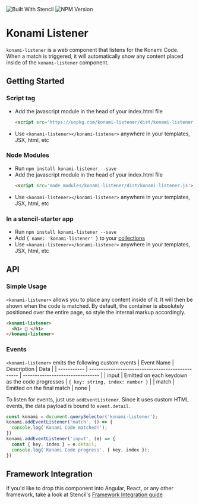 ![Built With Stencil](https://img.shields.io/badge/-Built%20With%20Stencil-16161d.svg?logo=data%3Aimage%2Fsvg%2Bxml%3Bbase64%2CPD94bWwgdmVyc2lvbj0iMS4wIiBlbmNvZGluZz0idXRmLTgiPz4KPCEtLSBHZW5lcmF0b3I6IEFkb2JlIElsbHVzdHJhdG9yIDE5LjIuMSwgU1ZHIEV4cG9ydCBQbHVnLUluIC4gU1ZHIFZlcnNpb246IDYuMDAgQnVpbGQgMCkgIC0tPgo8c3ZnIHZlcnNpb249IjEuMSIgaWQ9IkxheWVyXzEiIHhtbG5zPSJodHRwOi8vd3d3LnczLm9yZy8yMDAwL3N2ZyIgeG1sbnM6eGxpbms9Imh0dHA6Ly93d3cudzMub3JnLzE5OTkveGxpbmsiIHg9IjBweCIgeT0iMHB4IgoJIHZpZXdCb3g9IjAgMCA1MTIgNTEyIiBzdHlsZT0iZW5hYmxlLWJhY2tncm91bmQ6bmV3IDAgMCA1MTIgNTEyOyIgeG1sOnNwYWNlPSJwcmVzZXJ2ZSI%2BCjxzdHlsZSB0eXBlPSJ0ZXh0L2NzcyI%2BCgkuc3Qwe2ZpbGw6I0ZGRkZGRjt9Cjwvc3R5bGU%2BCjxwYXRoIGNsYXNzPSJzdDAiIGQ9Ik00MjQuNywzNzMuOWMwLDM3LjYtNTUuMSw2OC42LTkyLjcsNjguNkgxODAuNGMtMzcuOSwwLTkyLjctMzAuNy05Mi43LTY4LjZ2LTMuNmgzMzYuOVYzNzMuOXoiLz4KPHBhdGggY2xhc3M9InN0MCIgZD0iTTQyNC43LDI5Mi4xSDE4MC40Yy0zNy42LDAtOTIuNy0zMS05Mi43LTY4LjZ2LTMuNkgzMzJjMzcuNiwwLDkyLjcsMzEsOTIuNyw2OC42VjI5Mi4xeiIvPgo8cGF0aCBjbGFzcz0ic3QwIiBkPSJNNDI0LjcsMTQxLjdIODcuN3YtMy42YzAtMzcuNiw1NC44LTY4LjYsOTIuNy02OC42SDMzMmMzNy45LDAsOTIuNywzMC43LDkyLjcsNjguNlYxNDEuN3oiLz4KPC9zdmc%2BCg%3D%3D&colorA=16161d&style=flat-square)
![NPM Version](https://img.shields.io/npm/v/konami-listener.svg?style=flat-square)

# Konami Listener

`konami-listener` is a web component that listens for the Konami Code. When a match is triggered, it will automatically show any content placed inside of the `konami-listener` component.

## Getting Started

### Script tag

- Add the javascript module in the head of your index.html file 
    ```html
    <script src='https://unpkg.com/konami-listener/dist/konami-listener.js'></script>
    ```
- Use `<konami-listener></konami-listener>` anywhere in your templates, JSX, html, etc

### Node Modules
- Run `npm install konami-listener --save`
- Add the javascript module in the head of your index.html file 
    ```html
    <script src='node_modules/konami-listener/dist/konami-listener.js'></script>
    ```
- Use `<konami-listener></konami-listener>` anywhere in your templates, JSX, html, etc

### In a stencil-starter app
- Run `npm install konami-listener --save`
- Add `{ name: 'konami-listener' }` to your [collections](https://github.com/ionic-team/stencil-starter/blob/master/stencil.config.js#L5)
- Use `<konami-listener></konami-listener>` anywhere in your templates, JSX, html, etc

## API
### Simple Usage
`<konami-listener>` allows you to place any content inside of it. It will then be shown when the code is matched. By default, the container is absolutely positioned over the entire page, so style the internal markup accordingly.
```html
<konami-listener>
  <h1> 💩 </h1>
</konami-listener>
```

### Events
`<konami-listener>` emits the following custom events
| Event Name  | Description                                      | Data                             |
| ----------- | ------------------------------------------------ | -------------------------------- |
| input       | Emitted on each keydown as the code progresses   | `{ key: string, index: number }` |
| match       | Emitted on the final match                       | none                             |

To listen for events, just use `addEventListener`. Since it uses custom HTML events, the data payload is bound to `event.detail`.
```js
const konami = document.querySelector('konami-listener');
konami.addEventListener('match', () => {
  console.log('Konami Code matched!');
})
konami.addEventListener('input', (e) => {
  const { key, index } = e.detail;
  console.log('Konami Code progress', { key, index });
})
```

## Framework Integration
If you'd like to drop this component into Angular, React, or any other framework, take a look at Stencil's [Framework Integration guide](https://stenciljs.com/docs/framework-integration)
